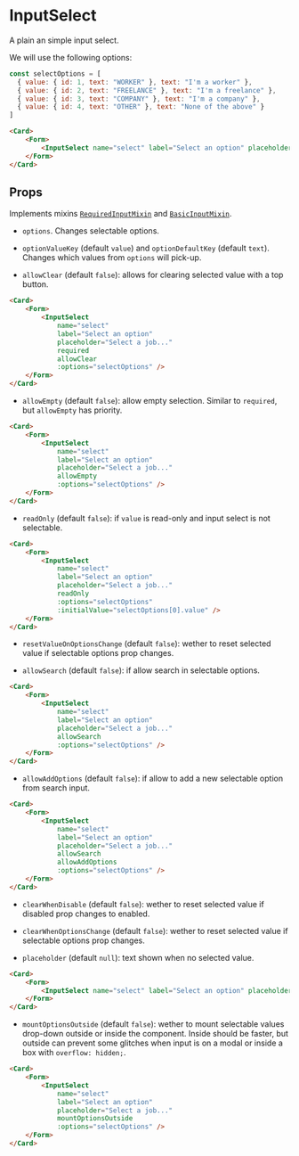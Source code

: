 <script setup>
import InputSelect from '../../../lib/components/form/InputSelect.vue'
import Form from '../../../lib/components/form/Form.vue'
import Card from '../../../lib/components/info/Card.vue'

const selectOptions = [
  { value: { id: 1, text: 'WORKER' }, text: 'I\'m a worker' },
  { value: { id: 2, text: 'FREELANCE' }, text: 'I\'m a freelance' },
  { value: { id: 3, text: 'COMPANY' }, text: 'I\'m a company' },
  { value: { id: 4, text: 'OTHER' }, text: 'None of the above' }
]
</script>

<style>
.vp-doc .input-select__list {
    padding-left: 0 !important;
    margin: 0 !important;
}

.vp-doc .input-select__error-message {
    height: auto !important;
    line-height: 1.2 !important;
    margin: 0 !important;
}
</style>

# InputSelect

A plain an simple input select.

We will use the following options:

```js
const selectOptions = [
  { value: { id: 1, text: "WORKER" }, text: "I'm a worker" },
  { value: { id: 2, text: "FREELANCE" }, text: "I'm a freelance" },
  { value: { id: 3, text: "COMPANY" }, text: "I'm a company" },
  { value: { id: 4, text: "OTHER" }, text: "None of the above" }
]
```

<Card>
    <Form>
        <InputSelect name="select" label="Select an option" placeholder="Select a job..." required :options="selectOptions" />
    </Form>
</Card>

```html
<Card>
    <Form>
        <InputSelect name="select" label="Select an option" placeholder="Select a job..." required :options="selectOptions" />
    </Form>
</Card>
```

<div class="mb-xs-8" />

## Props

Implements mixins [`RequiredInputMixin`](/components/form/required-input-mixin) and [`BasicInputMixin`](/components/form/basic-input-mixin).

- `options`. Changes selectable options.

<div class="mb-xs-8" />

- `optionValueKey` (default `value`) and `optionDefaultKey` (default `text`). Changes which values from `options` will pick-up.

<div class="mb-xs-8" />

- `allowClear` (default `false`): allows for clearing selected value with a top button.

<div class="mb-xs-4" />

<Card>
    <Form>
        <InputSelect
            name="select"
            label="Select an option"
            placeholder="Select a job..."
            required
            allowClear
            :options="selectOptions" />
    </Form>
</Card>

```html
<Card>
    <Form>
        <InputSelect
            name="select"
            label="Select an option"
            placeholder="Select a job..."
            required
            allowClear
            :options="selectOptions" />
    </Form>
</Card>
```

<div class="mb-xs-8" />

- `allowEmpty` (default `false`): allow empty selection. Similar to `required`, but `allowEmpty` has priority.

<div class="mb-xs-4" />

<Card>
    <Form>
        <InputSelect
            name="select"
            label="Select an option"
            placeholder="Select a job..."
            allowEmpty
            :options="selectOptions" />
    </Form>
</Card>

```html
<Card>
    <Form>
        <InputSelect
            name="select"
            label="Select an option"
            placeholder="Select a job..."
            allowEmpty
            :options="selectOptions" />
    </Form>
</Card>
```

<div class="mb-xs-8" />

- `readOnly` (default `false`): if `value` is read-only and input select is not selectable.

<div class="mb-xs-4" />

<Card>
    <Form>
        <InputSelect
            name="select"
            label="Select an option"
            placeholder="Select a job..."
            readOnly
            :options="selectOptions"
            :initialValue="selectOptions[0].value" />
    </Form>
</Card>

```html
<Card>
    <Form>
        <InputSelect
            name="select"
            label="Select an option"
            placeholder="Select a job..."
            readOnly
            :options="selectOptions"
            :initialValue="selectOptions[0].value" />
    </Form>
</Card>
```

<div class="mb-xs-8" />

- `resetValueOnOptionsChange` (default `false`): wether to reset selected value if selectable options prop changes.

<div class="mb-xs-8" />

- `allowSearch` (default `false`): if allow search in selectable options.

<div class="mb-xs-4" />

<Card>
    <Form>
        <InputSelect
            name="select"
            label="Select an option"
            placeholder="Select a job..."
            allowSearch
            :options="selectOptions" />
    </Form>
</Card>

```html
<Card>
    <Form>
        <InputSelect
            name="select"
            label="Select an option"
            placeholder="Select a job..."
            allowSearch
            :options="selectOptions" />
    </Form>
</Card>
```

<div class="mb-xs-8" />

- `allowAddOptions` (default `false`): if allow to add a new selectable option from search input.

<div class="mb-xs-4" />

<Card>
    <Form>
        <InputSelect
            name="select"
            label="Select an option"
            placeholder="Select a job..."
            allowSearch
            allowAddOptions
            :options="selectOptions" />
    </Form>
</Card>

```html
<Card>
    <Form>
        <InputSelect
            name="select"
            label="Select an option"
            placeholder="Select a job..."
            allowSearch
            allowAddOptions
            :options="selectOptions" />
    </Form>
</Card>
```

<div class="mb-xs-8" />

- `clearWhenDisable` (default `false`): wether to reset selected value if disabled prop changes to enabled.

<div class="mb-xs-8" />

- `clearWhenOptionsChange` (default `false`): wether to reset selected value if selectable options prop changes.

<div class="mb-xs-8" />

- `placeholder` (default `null`): text shown when no selected value.

<Card>
    <Form>
        <InputSelect name="select" label="Select an option" placeholder="Select your current job status..." required :options="selectOptions" />
    </Form>
</Card>

```html
<Card>
    <Form>
        <InputSelect name="select" label="Select an option" placeholder="Select your current job status..." required :options="selectOptions" />
    </Form>
</Card>
```

<div class="mb-xs-8" />

- `mountOptionsOutside` (default `false`): wether to mount selectable values drop-down outside or inside the component. Inside should be faster, but outside can prevent some glitches when input is on a modal or inside a box with `overflow: hidden;`.

<div class="mb-xs-4" />

<Card>
    <Form>
        <InputSelect
            name="select"
            label="Select an option"
            placeholder="Select a job..."
            mountOptionsOutside
            :options="selectOptions" />
    </Form>
</Card>

```html
<Card>
    <Form>
        <InputSelect
            name="select"
            label="Select an option"
            placeholder="Select a job..."
            mountOptionsOutside
            :options="selectOptions" />
    </Form>
</Card>
```

<div class="mb-xs-8" />